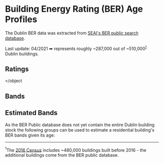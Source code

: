 # Building Energy Rating (BER) Age Profiles

The Dublin BER data was extracted from [SEAI's BER public search database](https://ndber.seai.ie/BERResearchTool/Register/Register.aspx).

Last update: 04/2021 ➡ represents roughly ~287,000 out of ~510,000<sup>[1](#total-buildings)</sup> Dublin buildings.

## Ratings

<object type="text/html" data="../../html/ber_ratings_vs_period_built.html" width="750" height="450" frameborder="0"></object

## Bands

<object type="text/html" data="../../html/ber_bands_vs_period_built.html" width="750" height="450" frameborder="0"></object>

## Estimated Bands

As the BER Public database does not yet contain the entire Dublin building stock the following groups can be used to estimate a residential building's BER bands given its age: 

<object type="text/html" data="../../html/ber_estimated_vs_period_built.html" width="750" height="450" frameborder="0"></object>

---
<a name="total-buildings"><sup>1</sup></a>The [2016 Census](https://www.cso.ie/en/census/census2016reports/census2016smallareapopulationstatistics/) includes ~480,000 buildings built before 2016 - the additional buildings come from the BER public database.